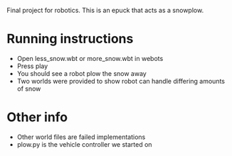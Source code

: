 Final project for robotics. This is an epuck that acts as a snowplow.

# Running instructions
- Open less_snow.wbt or more_snow.wbt in webots
- Press play
- You should see a robot plow the snow away
- Two worlds were provided to show robot can handle differing amounts of snow

# Other info
- Other world files are failed implementations
- plow.py is the vehicle controller we started on